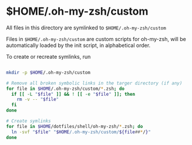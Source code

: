 # $HOME/.oh-my-zsh/custom

All files in this directory are symlinked to `$HOME/.oh-my-zsh/custom`

Files in `$HOME/.oh-my-zsh/custom` are custom scripts for oh-my-zsh, will be automatically loaded by the init script, in alphabetical order.

To create or recreate symlinks, run

```bash

mkdir -p $HOME/.oh-my-zsh/custom

# Remove all broken symbolic links in the targer directory (if any)
for file in $HOME/.oh-my-zsh/custom/*.zsh; do
  if [[ -L "$file" ]] && ! [[ -e "$file" ]]; then
    rm -v -- "$file"
  fi
done

# Create symlinks
for file in $HOME/dotfiles/shell/oh-my-zsh/*.zsh; do
  ln -svf "$file" "$HOME/.oh-my-zsh/custom/${file##*/}"
done

```
